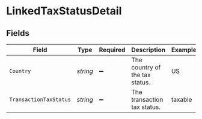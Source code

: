 # LinkedTaxStatusDetail


## Fields

| Field                          | Type                           | Required                       | Description                    | Example                        |
| ------------------------------ | ------------------------------ | ------------------------------ | ------------------------------ | ------------------------------ |
| `Country`                      | *string*                       | :heavy_minus_sign:             | The country of the tax status. | US                             |
| `TransactionTaxStatus`         | *string*                       | :heavy_minus_sign:             | The transaction tax status.    | taxable                        |